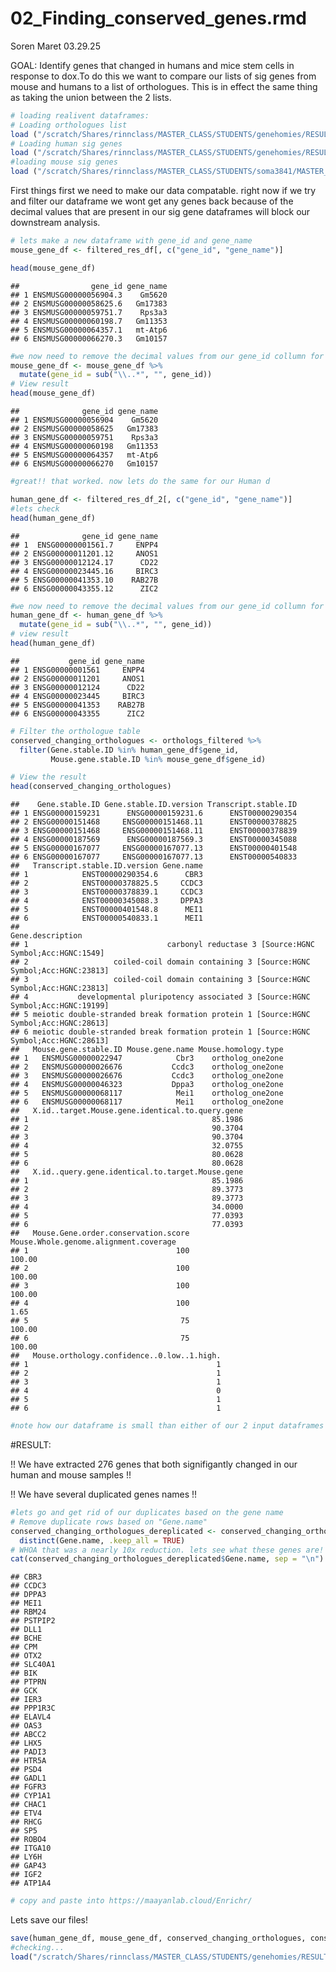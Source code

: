 02_Finding_conserved_genes.rmd
================
Soren Maret
03.29.25

GOAL: Identify genes that changed in humans and mice stem cells in
response to dox.To do this we want to compare our lists of sig genes
from mouse and humans to a list of orthologues. This is in effect the
same thing as taking the union between the 2 lists.

``` r
# loading realivent dataframes:
# Loading orthologues list
load ("/scratch/Shares/rinnclass/MASTER_CLASS/STUDENTS/genehomies/RESULTS/MOUSEVSHUMAN/orthologs.RData")
# Loading human sig genes
load ("/scratch/Shares/rinnclass/MASTER_CLASS/STUDENTS/genehomies/RESULTS/HUMAN/filtered_res_df_2")
#loading mouse sig genes
load ("/scratch/Shares/rinnclass/MASTER_CLASS/STUDENTS/soma3841/MASTER_CLASS/lessons/06_Differential_expression_analyses/results/DESEQ_results.rdata")
```

First things first we need to make our data compatable. right now if we
try and filter our dataframe we wont get any genes back because of the
decimal values that are present in our sig gene dataframes will block
our downstream analysis.

``` r
# lets make a new dataframe with gene_id and gene_name
mouse_gene_df <- filtered_res_df[, c("gene_id", "gene_name")]

head(mouse_gene_df)
```

    ##                gene_id gene_name
    ## 1 ENSMUSG00000056904.3    Gm5620
    ## 2 ENSMUSG00000058625.6   Gm17383
    ## 3 ENSMUSG00000059751.7    Rps3a3
    ## 4 ENSMUSG00000060198.7   Gm11353
    ## 5 ENSMUSG00000064357.1   mt-Atp6
    ## 6 ENSMUSG00000066270.3   Gm10157

``` r
#we now need to remove the decimal values from our gene_id collumn for orthology analysis
mouse_gene_df <- mouse_gene_df %>%
  mutate(gene_id = sub("\\..*", "", gene_id))
# View result
head(mouse_gene_df)
```

    ##              gene_id gene_name
    ## 1 ENSMUSG00000056904    Gm5620
    ## 2 ENSMUSG00000058625   Gm17383
    ## 3 ENSMUSG00000059751    Rps3a3
    ## 4 ENSMUSG00000060198   Gm11353
    ## 5 ENSMUSG00000064357   mt-Atp6
    ## 6 ENSMUSG00000066270   Gm10157

``` r
#great!! that worked. now lets do the same for our Human d
```

``` r
human_gene_df <- filtered_res_df_2[, c("gene_id", "gene_name")]
#lets check
head(human_gene_df)
```

    ##              gene_id gene_name
    ## 1  ENSG00000001561.7     ENPP4
    ## 2 ENSG00000011201.12     ANOS1
    ## 3 ENSG00000012124.17      CD22
    ## 4 ENSG00000023445.16     BIRC3
    ## 5 ENSG00000041353.10    RAB27B
    ## 6 ENSG00000043355.12      ZIC2

``` r
#we now need to remove the decimal values from our gene_id collumn for orthology analysis
human_gene_df <- human_gene_df %>%
  mutate(gene_id = sub("\\..*", "", gene_id))
# view result
head(human_gene_df)
```

    ##           gene_id gene_name
    ## 1 ENSG00000001561     ENPP4
    ## 2 ENSG00000011201     ANOS1
    ## 3 ENSG00000012124      CD22
    ## 4 ENSG00000023445     BIRC3
    ## 5 ENSG00000041353    RAB27B
    ## 6 ENSG00000043355      ZIC2

``` r
# Filter the orthologue table
conserved_changing_orthologues <- orthologs_filtered %>%
  filter(Gene.stable.ID %in% human_gene_df$gene_id,
         Mouse.gene.stable.ID %in% mouse_gene_df$gene_id)

# View the result
head(conserved_changing_orthologues)
```

    ##    Gene.stable.ID Gene.stable.ID.version Transcript.stable.ID
    ## 1 ENSG00000159231      ENSG00000159231.6      ENST00000290354
    ## 2 ENSG00000151468     ENSG00000151468.11      ENST00000378825
    ## 3 ENSG00000151468     ENSG00000151468.11      ENST00000378839
    ## 4 ENSG00000187569      ENSG00000187569.3      ENST00000345088
    ## 5 ENSG00000167077     ENSG00000167077.13      ENST00000401548
    ## 6 ENSG00000167077     ENSG00000167077.13      ENST00000540833
    ##   Transcript.stable.ID.version Gene.name
    ## 1            ENST00000290354.6      CBR3
    ## 2            ENST00000378825.5     CCDC3
    ## 3            ENST00000378839.1     CCDC3
    ## 4            ENST00000345088.3     DPPA3
    ## 5            ENST00000401548.8      MEI1
    ## 6            ENST00000540833.1      MEI1
    ##                                                                        Gene.description
    ## 1                               carbonyl reductase 3 [Source:HGNC Symbol;Acc:HGNC:1549]
    ## 2                   coiled-coil domain containing 3 [Source:HGNC Symbol;Acc:HGNC:23813]
    ## 3                   coiled-coil domain containing 3 [Source:HGNC Symbol;Acc:HGNC:23813]
    ## 4           developmental pluripotency associated 3 [Source:HGNC Symbol;Acc:HGNC:19199]
    ## 5 meiotic double-stranded break formation protein 1 [Source:HGNC Symbol;Acc:HGNC:28613]
    ## 6 meiotic double-stranded break formation protein 1 [Source:HGNC Symbol;Acc:HGNC:28613]
    ##   Mouse.gene.stable.ID Mouse.gene.name Mouse.homology.type
    ## 1   ENSMUSG00000022947            Cbr3    ortholog_one2one
    ## 2   ENSMUSG00000026676           Ccdc3    ortholog_one2one
    ## 3   ENSMUSG00000026676           Ccdc3    ortholog_one2one
    ## 4   ENSMUSG00000046323           Dppa3    ortholog_one2one
    ## 5   ENSMUSG00000068117            Mei1    ortholog_one2one
    ## 6   ENSMUSG00000068117            Mei1    ortholog_one2one
    ##   X.id..target.Mouse.gene.identical.to.query.gene
    ## 1                                         85.1986
    ## 2                                         90.3704
    ## 3                                         90.3704
    ## 4                                         32.0755
    ## 5                                         80.0628
    ## 6                                         80.0628
    ##   X.id..query.gene.identical.to.target.Mouse.gene
    ## 1                                         85.1986
    ## 2                                         89.3773
    ## 3                                         89.3773
    ## 4                                         34.0000
    ## 5                                         77.0393
    ## 6                                         77.0393
    ##   Mouse.Gene.order.conservation.score Mouse.Whole.genome.alignment.coverage
    ## 1                                 100                                100.00
    ## 2                                 100                                100.00
    ## 3                                 100                                100.00
    ## 4                                 100                                  1.65
    ## 5                                  75                                100.00
    ## 6                                  75                                100.00
    ##   Mouse.orthology.confidence..0.low..1.high.
    ## 1                                          1
    ## 2                                          1
    ## 3                                          1
    ## 4                                          0
    ## 5                                          1
    ## 6                                          1

``` r
#note how our dataframe is small than either of our 2 input dataframes suggesting that our analysis worked. 
```

\#RESULT:

!! We have extracted 276 genes that both signifigantly changed in our
human and mouse samples !!

!! We have several duplicated genes names !!

``` r
#lets go and get rid of our duplicates based on the gene name
# Remove duplicate rows based on "Gene.name"
conserved_changing_orthologues_dereplicated <- conserved_changing_orthologues %>%
  distinct(Gene.name, .keep_all = TRUE)
# WHOA that was a nearly 10x reduction. lets see what these genes are!
cat(conserved_changing_orthologues_dereplicated$Gene.name, sep = "\n")
```

    ## CBR3
    ## CCDC3
    ## DPPA3
    ## MEI1
    ## RBM24
    ## PSTPIP2
    ## DLL1
    ## BCHE
    ## CPM
    ## OTX2
    ## SLC40A1
    ## BIK
    ## PTPRN
    ## GCK
    ## IER3
    ## PPP1R3C
    ## ELAVL4
    ## OAS3
    ## ABCC2
    ## LHX5
    ## PADI3
    ## HTR5A
    ## PSD4
    ## GADL1
    ## FGFR3
    ## CYP1A1
    ## CHAC1
    ## ETV4
    ## RHCG
    ## SP5
    ## ROBO4
    ## ITGA10
    ## LY6H
    ## GAP43
    ## IGF2
    ## ATP1A4

``` r
# copy and paste into https://maayanlab.cloud/Enrichr/ 
```

Lets save our files!

``` r
save(human_gene_df, mouse_gene_df, conserved_changing_orthologues, conserved_changing_orthologues_dereplicated, file = "/scratch/Shares/rinnclass/MASTER_CLASS/STUDENTS/genehomies/RESULTS/MOUSEVSHUMAN/orthologs_results.RData")
#checking... 
load("/scratch/Shares/rinnclass/MASTER_CLASS/STUDENTS/genehomies/RESULTS/MOUSEVSHUMAN/orthologs_results.RData")
```
